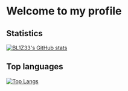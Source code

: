 # Welcome to my profile
## Statistics
[![BL1Z33's GitHub stats](https://github-readme-stats.vercel.app/api?username=BL1Z33&show_icons=true&theme=midnight-purple)](https://github.com/anuraghazra/github-readme-stats)
## Top languages
[![Top Langs](https://github-readme-stats.vercel.app/api/top-langs/?username=BL1Z33&theme=midnight-purple)](https://github.com/anuraghazra/github-readme-stats)
